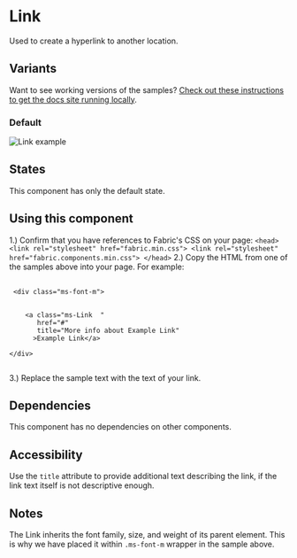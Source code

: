 # Link
Used to create a hyperlink to another location.

## Variants

Want to see working versions of the samples? [Check out these instructions to get the docs site running locally](https://github.com/OfficeDev/office-ui-fabric-js#clone-build-and-view-the-docs).

### Default


![Link example](https://raw.githubusercontent.com/OfficeDev/office-ui-fabric-js/master/ghdocs/component_images/Link-default.png)


## States
This component has only the default state.

## Using this component
1.) Confirm that you have references to Fabric's CSS on your page:
    ```
    <head>
        <link rel="stylesheet" href="fabric.min.css">
        <link rel="stylesheet" href="fabric.components.min.css">
    </head>
    ```
2.) Copy the HTML from one of the samples above into your page. For example:

<pre>
    <code>
 &lt;div class&#x3D;&quot;ms-font-m&quot;&gt;
    
    
    &lt;a class&#x3D;&quot;ms-Link  &quot; 
       href&#x3D;&quot;#&quot;  
       title&#x3D;&quot;More info about Example Link&quot;  
      &gt;Example Link&lt;/a&gt;
    
&lt;/div&gt;
    </code>
</pre>

3.) Replace the sample text with the text of your link.

## Dependencies
This component has no dependencies on other components.

## Accessibility
Use the `title` attribute to provide additional text describing the link, if the link text itself is not descriptive enough.

## Notes
The Link inherits the font family, size, and weight of its parent element. This is why we have placed it within `.ms-font-m` wrapper in the sample above.
